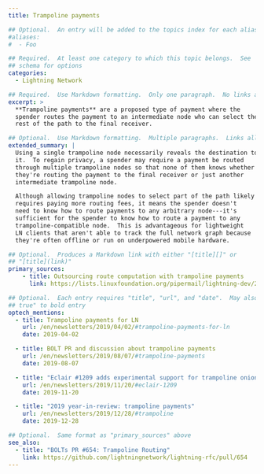 ```yaml
---
title: Trampoline payments

## Optional.  An entry will be added to the topics index for each alias
#aliases:
#  - Foo

## Required.  At least one category to which this topic belongs.  See
## schema for options
categories:
  - Lightning Network

## Required.  Use Markdown formatting.  Only one paragraph.  No links allowed.
excerpt: >
  **Trampoline payments** are a proposed type of payment where the
  spender routes the payment to an intermediate node who can select the
  rest of the path to the final receiver.

## Optional.  Use Markdown formatting.  Multiple paragraphs.  Links allowed.
extended_summary: |
  Using a single trampoline node necessarily reveals the destination to
  it.  To regain privacy, a spender may require a payment be routed
  through multiple trampoline nodes so that none of them knows whether
  they're routing the payment to the final receiver or just another
  intermediate trampoline node.

  Although allowing trampoline nodes to select part of the path likely
  requires paying more routing fees, it means the spender doesn't
  need to know how to route payments to any arbitrary node---it's
  sufficient for the spender to know how to route a payment to any
  trampoline-compatible node.  This is advantageous for lightweight
  LN clients that aren't able to track the full network graph because
  they're often offline or run on underpowered mobile hardware.

## Optional.  Produces a Markdown link with either "[title][]" or
## "[title](link)"
primary_sources:
    - title: Outsourcing route computation with trampoline payments
      link: https://lists.linuxfoundation.org/pipermail/lightning-dev/2019-March/001939.html

## Optional.  Each entry requires "title", "url", and "date".  May also use "feature:
## true" to bold entry
optech_mentions:
  - title: Trampoline payments for LN
    url: /en/newsletters/2019/04/02/#trampoline-payments-for-ln
    date: 2019-04-02

  - title: BOLT PR and discussion about trampoline payments
    url: /en/newsletters/2019/08/07/#trampoline-payments
    date: 2019-08-07

  - title: "Eclair #1209 adds experimental support for trampoline onion format"
    url: /en/newsletters/2019/11/20/#eclair-1209
    date: 2019-11-20

  - title: "2019 year-in-review: trampoline payments"
    url: /en/newsletters/2019/12/28/#trampoline
    date: 2019-12-28

## Optional.  Same format as "primary_sources" above
see_also:
  - title: "BOLTs PR #654: Trampoline Routing"
    link: https://github.com/lightningnetwork/lightning-rfc/pull/654
---
```

